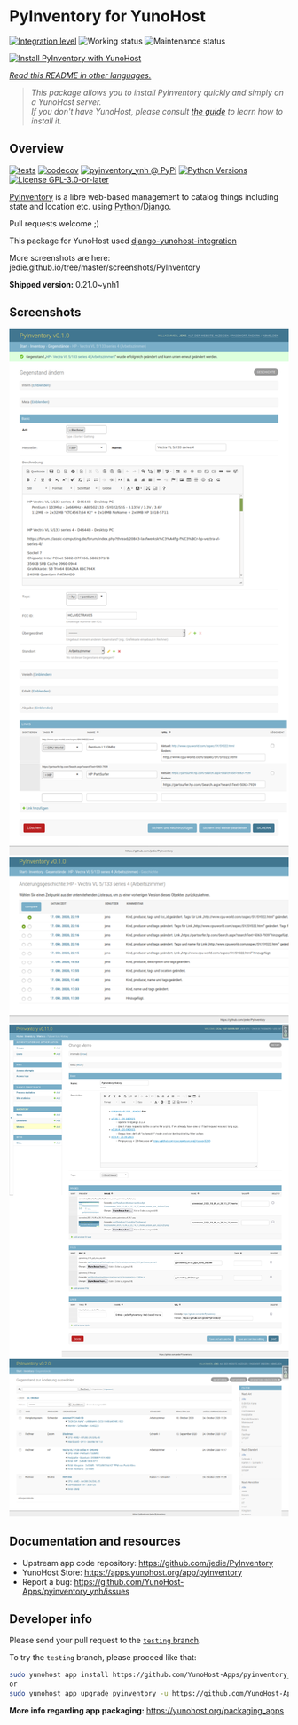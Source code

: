 <!--
N.B.: This README was automatically generated by <https://github.com/YunoHost/apps/tree/master/tools/readme_generator>
It shall NOT be edited by hand.
-->

# PyInventory for YunoHost

[![Integration level](https://apps.yunohost.org/badge/integration/pyinventory)](https://ci-apps.yunohost.org/ci/apps/pyinventory/)
![Working status](https://apps.yunohost.org/badge/state/pyinventory)
![Maintenance status](https://apps.yunohost.org/badge/maintained/pyinventory)

[![Install PyInventory with YunoHost](https://install-app.yunohost.org/install-with-yunohost.svg)](https://install-app.yunohost.org/?app=pyinventory)

*[Read this README in other languages.](./ALL_README.md)*

> *This package allows you to install PyInventory quickly and simply on a YunoHost server.*  
> *If you don't have YunoHost, please consult [the guide](https://yunohost.org/install) to learn how to install it.*

## Overview

[![tests](https://github.com/YunoHost-Apps/pyinventory_ynh/actions/workflows/tests.yml/badge.svg?branch=main)](https://github.com/YunoHost-Apps/pyinventory_ynh/actions/workflows/tests.yml)
[![codecov](https://codecov.io/github/jedie/pyinventory_ynh/branch/main/graph/badge.svg)](https://app.codecov.io/github/jedie/pyinventory_ynh)
[![pyinventory_ynh @ PyPi](https://img.shields.io/pypi/v/pyinventory_ynh?label=pyinventory_ynh%20%40%20PyPi)](https://pypi.org/project/pyinventory_ynh/)
[![Python Versions](https://img.shields.io/pypi/pyversions/pyinventory_ynh)](https://github.com/YunoHost-Apps/pyinventory_ynh/blob/main/pyproject.toml)
[![License GPL-3.0-or-later](https://img.shields.io/pypi/l/pyinventory_ynh)](https://github.com/YunoHost-Apps/pyinventory_ynh/blob/main/LICENSE)

[PyInventory](https://github.com/jedie/PyInventory) is a libre web-based management to catalog things including state and location etc. using [Python](https://www.python.org/)/[Django](https://www.djangoproject.com/).

Pull requests welcome ;)

This package for YunoHost used [django-yunohost-integration](https://github.com/YunoHost-Apps/django_yunohost_integration)

More screenshots are here: jedie.github.io/tree/master/screenshots/PyInventory


**Shipped version:** 0.21.0~ynh1

## Screenshots

![Screenshot of PyInventory](./doc/screenshots/pyinventory_v010_screenshot_2.png)
![Screenshot of PyInventory](./doc/screenshots/pyinventory_v010_screenshot_3.png)
![Screenshot of PyInventory](./doc/screenshots/pyinventory_v0110_screenshot_memo_1.png)
![Screenshot of PyInventory](./doc/screenshots/pyinventory_v020_screenshot_1.png)

## Documentation and resources

- Upstream app code repository: <https://github.com/jedie/PyInventory>
- YunoHost Store: <https://apps.yunohost.org/app/pyinventory>
- Report a bug: <https://github.com/YunoHost-Apps/pyinventory_ynh/issues>

## Developer info

Please send your pull request to the [`testing` branch](https://github.com/YunoHost-Apps/pyinventory_ynh/tree/testing).

To try the `testing` branch, please proceed like that:

```bash
sudo yunohost app install https://github.com/YunoHost-Apps/pyinventory_ynh/tree/testing --debug
or
sudo yunohost app upgrade pyinventory -u https://github.com/YunoHost-Apps/pyinventory_ynh/tree/testing --debug
```

**More info regarding app packaging:** <https://yunohost.org/packaging_apps>
